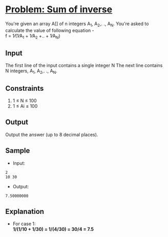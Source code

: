 # [Problem: Sum of inverse](https://my.newtonschool.co/playground/code/utkigo5jsz6w)

You're given an array A[] of n integers A<sub>1</sub>, A<sub>2</sub>,. ., A<sub>N</sub>. You're asked to calculate the value of following equation - <br>
f = 1⁄(1⁄A<sub>1</sub> + 1⁄A<sub>2</sub> +.. + 1⁄A<sub>N</sub>)

## Input

The first line of the input contains a single integer N
The next line contains N integers, A<sub>1</sub>, A<sub>2</sub>,. ., A<sub>N</sub>.

## Constraints

1) 1 ≤ N ≤ 100
2) 1 ≤ Ai ≤ 100

## Output

Output the answer (up to 8 decimal places).

## Sample

- Input:
```
2
10 30
```

- Output:
```
7.50000000
```

## Explanation

- For case 1: <br> **1/(1/10 + 1/30) = 1/(4/30) = 30/4 = 7.5**
